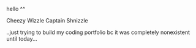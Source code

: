 hello ^^

Cheezy Wizzle Captain Shnizzle

..just trying to build my coding portfolio bc it was completely nonexistent until today... 


